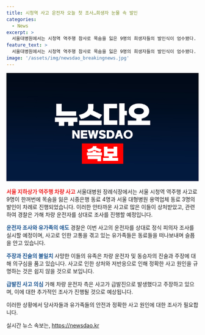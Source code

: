 ```yaml
---
title: 시청역 사고 운전자 오늘 첫 조사…희생자 눈물 속 발인
categories:
  - News
excerpt: >
  서울대병원에서는 시청역 역주행 참사로 목숨을 잃은 9명의 희생자들의 발인식이 엄수됐다. 유가족들과 동료들은 장례식장에서 고인들을 추모했으며, 경찰은 운전자를 상대로 정식 조사를 예정하고 있다. 사고 차량 운전자의 주장과 부인의 증언이 충돌하고, 사고기록 장치에도 브레이크를 밟은 기록이 없다는 사실이 확인돼 논란이 일고 있다. (출처: YTN)
feature_text: >
  서울대병원에서는 시청역 역주행 참사로 목숨을 잃은 9명의 희생자들의 발인식이 엄수됐다. 유가족들과 동료들은 장례식장에서 고인들을 추모했으며, 경찰은 운전자를 상대로 정식 조사를 예정하고 있다. 사고 차량 운전자의 주장과 부인의 증언이 충돌하고, 사고기록 장치에도 브레이크를 밟은 기록이 없다는 사실이 확인돼 논란이 일고 있다. (출처: YTN)
image: '/assets/img/newsdao_breakingnews.jpg'
---
```


<p><img src="/assets/img/newsdao_breakingnews.jpg" alt="ontimetimes 속보" /></p>

<p><b><span style="color: #ee2323;">서울 지하상가 역주행 차량 사고</span></b>
서울대병원 장례식장에서는 서울 시청역 역주행 사고로 9명이 한꺼번에 목숨을 잃은 시중은행 동료 4명과 서울 대형병원 용역업체 동료 3명의 발인이 차례로 진행되었습니다. 이러한 안타까운 사고로 많은 이들이 상처받았고, 관련하여 경찰은 가해 차량 운전자를 상대로 조사를 진행할 예정입니다. </p>

<p><b><span style="color: #1a5490;">운전자 조사와 유가족의 애도</span></b>
경찰은 이번 사고의 운전자를 상대로 정식 피의자 조사를 실시할 예정이며, 사고로 인한 고통을 겪고 있는 유가족들은 동료들을 떠나보내며 슬픔을 안고 있습니다.</p>

<p><b><span style="color: #1a5490;">주장과 진술의 불일치</span></b>
사망한 이들의 유족은 차량 운전자 및 동승자의 진술과 주장에 대해 의구심을 품고 있습니다. 사고로 인한 상처와 저반응으로 인해 정확한 사고 원인을 규명하는 것은 쉽지 않을 것으로 보입니다.</p>

<p><b><span style="color: #1a5490;">급발진 사고 의심</span></b>
가해 차량 운전자 측은 사고가 급발진으로 발생했다고 주장하고 있으며, 이에 대한 추가적인 조사가 진행될 것으로 예상됩니다. </p>

<p>이러한 상황에서 당사자들과 유가족들의 안전과 정확한 사고 원인에 대한 조사가 필요합니다.</p>
실시간 뉴스 속보는, <a href="https://newsdao.kr" rel="dofollow">https://newsdao.kr</a>


